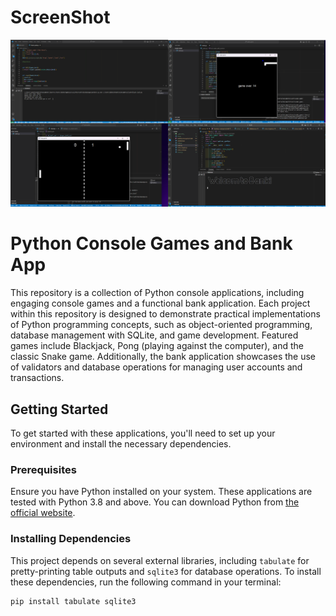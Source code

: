 # ScreenShot

![Alt text](Projects.png
)

# Python Console Games and Bank App

This repository is a collection of Python console applications, including engaging console games and a functional bank application. Each project within this repository is designed to demonstrate practical implementations of Python programming concepts, such as object-oriented programming, database management with SQLite, and game development. Featured games include Blackjack, Pong (playing against the computer), and the classic Snake game. Additionally, the bank application showcases the use of validators and database operations for managing user accounts and transactions.

## Getting Started

To get started with these applications, you'll need to set up your environment and install the necessary dependencies.

### Prerequisites

Ensure you have Python installed on your system. These applications are tested with Python 3.8 and above. You can download Python from [the official website](https://www.python.org/downloads/).

### Installing Dependencies

This project depends on several external libraries, including `tabulate` for pretty-printing table outputs and `sqlite3` for database operations. To install these dependencies, run the following command in your terminal:

```sh
pip install tabulate sqlite3
